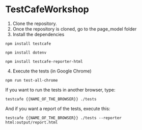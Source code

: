 # TestCafeWorkshop

1. Clone the repository.
2. Once the repository is cloned, go to the page_model folder
3. Install the dependencies

<code>npm install testcafe</code>

<code>npm install dotenv</code>

<code>npm install testcafe-reporter-html</code>

4. Execute the tests (in Google Chrome)

<code>npm run test-all-chrome</code>

If you want to run the tests in another browser, type:

<code>testcafe {{NAME_OF_THE_BROWSER}} ./tests</code>

And if you want a report of the tests, execute this:

<code>testcafe {{NAME_OF_THE_BROWSER}} ./tests --reporter html:output/report.html</code>
